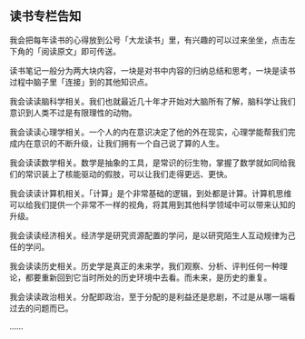 ## 读书专栏告知

我会把每年读书的心得放到公号「大龙读书」里，有兴趣的可以过来坐坐，点击左下角的「阅读原文」即可传送。

读书笔记一般分为两大块内容，一块是对书中内容的归纳总结和思考，一块是读书过程中脑子里「连接」到的其他知识点。

我会读读脑科学相关。我们也就最近几十年才开始对大脑所有了解，脑科学让我们意识到人类不过是有限理性的动物。

我会读读心理学相关。一个人的内在意识决定了他的外在现实，心理学能帮我们完成内在意识的不断升级，让我们拥有一个自己说了算的人生。

我会读读数学相关。数学是抽象的工具，是常识的衍生物，掌握了数学就如同给我们的常识装上了核能驱动的假肢，可以让我们走得更远、更快。

我会读读计算机相关。「计算」是个非常基础的逻辑，到处都是计算。计算机思维可以给我们提供一个非常不一样的视角，将其用到其他科学领域中可以带来认知的升级。

我会读读经济相关。经济学是研究资源配置的学问，是以研究陌生人互动规律为己任的学问。

我会读读历史相关。历史学是真正的未来学，我们观察、分析、评判任何一种理论，都要重新回到它当时所处的历史环境中去看。而未来，是历史的重复。

我会读读政治相关。分配即政治，至于分配的是利益还是悲剧，不过是从哪一端看过去的问题而已。

……













